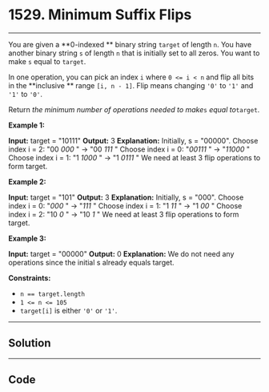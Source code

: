 # 1529. Minimum Suffix Flips

---

You are given a **0-indexed ** binary string `target` of length `n`. You have another binary string `s` of length `n` that is initially set to all zeros. You want to make `s` equal to `target`.

In one operation, you can pick an index `i` where `0 <= i < n` and flip all bits in the **inclusive ** range `[i, n - 1]`. Flip means changing `'0'` to `'1'` and `'1'` to `'0'`.

Return _the minimum number of operations needed to make_`s` _equal to_`target`.

 

**Example 1:**


**Input:** target = "10111"
**Output:** 3
**Explanation:** Initially, s = "00000".
Choose index i = 2: "00 _000_ " -> "00 _111_ "
Choose index i = 0: "_00111_ " -> "_11000_ "
Choose index i = 1: "1 _1000_ " -> "1 _0111_ "
We need at least 3 flip operations to form target.


**Example 2:**


**Input:** target = "101"
**Output:** 3
**Explanation:** Initially, s = "000".
Choose index i = 0: "_000_ " -> "_111_ "
Choose index i = 1: "1 _11_ " -> "1 _00_ "
Choose index i = 2: "10 _0_ " -> "10 _1_ "
We need at least 3 flip operations to form target.


**Example 3:**


**Input:** target = "00000"
**Output:** 0
**Explanation:** We do not need any operations since the initial s already equals target.


 

**Constraints:**

  * `n == target.length`
  * `1 <= n <= 105`
  * `target[i]` is either `'0'` or `'1'`.

---

## Solution



---

## Code
```python


```